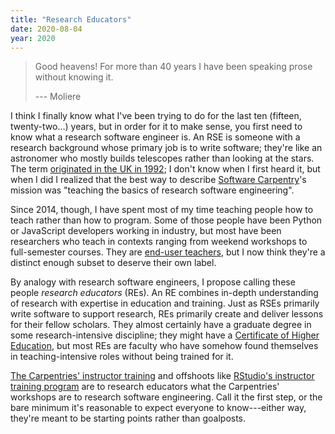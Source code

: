 ```yaml
---
title: "Research Educators"
date: 2020-08-04
year: 2020
---
```


> Good heavens! For more than 40 years I have been speaking prose without knowing it.
>
> --- Moliere

I think I finally know what I've been trying to do for the last ten (fifteen, twenty-two…) years,
but in order for it to make sense,
you first need to know what a research software engineer is.
An RSE is someone with a research background whose primary job is to write software;
they're like an astronomer who mostly builds telescopes rather than looking at the stars.
The term [originated in the UK in 1992](https://www.software.ac.uk/blog/2016-08-17-not-so-brief-history-research-software-engineers-0);
I don't know when I first heard it,
but when I did I realized that the best way to describe [Software Carpentry](http://carpentries.org)'s mission was
"teaching the basics of research software engineering".

Since 2014, though,
I have spent most of my time teaching people how to teach rather than how to program.
Some of those people have been Python or JavaScript developers working in industry,
but most have been researchers who teach in contexts ranging from weekend workshops to full-semester courses.
They are [end-user teachers]({{site.baseurl}}/2018/06/20/end-user-teachers.html),
but I now think they're a distinct enough subset to deserve their own label.

By analogy with research software engineers, I propose calling these people *research educators* (REs).
An RE combines in-depth understanding of research with expertise in education and training.
Just as RSEs primarily write software to support research,
REs primarily create and deliver lessons for their fellow scholars.
They almost certainly have a graduate degree in some research-intensive discipline;
they might have a [Certificate of Higher Education](https://en.wikipedia.org/wiki/Certificate_of_Higher_Education),
but most REs are faculty who have somehow found themselves in teaching-intensive roles
without being trained for it.

[The Carpentries' instructor training](https://carpentries.github.io/instructor-training/)
and offshoots like [RStudio's instructor training program](https://education.rstudio.com/trainers/)
are to research educators what the Carpentries' workshops are to research software engineering.
Call it the first step,
or the bare minimum it's reasonable to expect everyone to know---either way,
they're meant to be starting points rather than goalposts.
